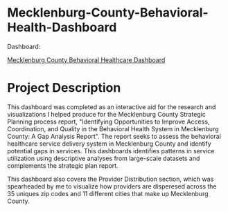 # Mecklenburg-County-Behavioral-Health-Dashboard


Dashboard:

[Mecklenburg County Behavioral Healthcare Dashboard](https://prodi.gy/docs/install)


# Project Description 

This dashboard was completed as an interactive aid for the research and visualizations I helped produce for the Mecklenburg County Strategic Planning process report, "Identifying Opportunities to Improve Access, Coordination, and Quality in the Behavioral Health System in Mecklenburg County: A Gap Analysis Report". The report seeks to assess the behavioral healthcare service delivery system in Mecklenburg County and identify potential gaps in services. This dashboards identifies patterns in service utilization using descriptive analyses from large-scale datasets and complements the strategic plan report. 

This dashboard also covers the  Provider Distribution section, which was spearheaded by me to visualize how providers are disperesed across the 35 uniques zip codes and 11 different cities that make up Mecklenburg County. 
